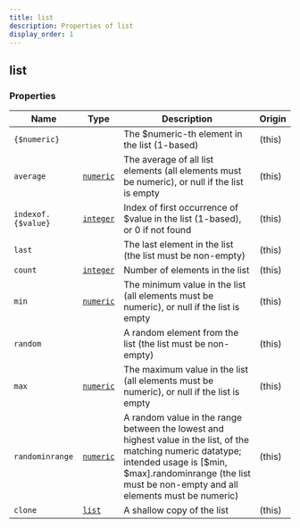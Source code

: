 ```yaml
---
title: list
description: Properties of list
display_order: 1
---
```


## list

### Properties

| Name | Type | Description | Origin |
|------|------|-------------|--------|
| `{$numeric}` |  | The $numeric-th element in the list (1-based) | (this) |
| `average` | [`numeric`](./numeric.md) | The average of all list elements (all elements must be numeric), or null if the list is empty | (this) |
| `indexof.{$value}` | [`integer`](./integer.md) | Index of first occurrence of $value in the list (1-based), or 0 if not found | (this) |
| `last` |  | The last element in the list (the list must be non-empty) | (this) |
| `count` | [`integer`](./integer.md) | Number of elements in the list | (this) |
| `min` | [`numeric`](./numeric.md) | The minimum value in the list (all elements must be numeric), or null if the list is empty | (this) |
| `random` |  | A random element from the list (the list must be non-empty) | (this) |
| `max` | [`numeric`](./numeric.md) | The maximum value in the list (all elements must be numeric), or null if the list is empty | (this) |
| `randominrange` | [`numeric`](./numeric.md) | A random value in the range between the lowest and highest value in the list, of the matching numeric datatype; intended usage is [$min, $max].randominrange (the list must be non-empty and all elements must be numeric) | (this) |
| `clone` | [`list`](./list.md) | A shallow copy of the list | (this) |


